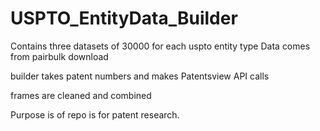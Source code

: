 # USPTO_EntityData_Builder

Contains three datasets of 30000 for each uspto entity type
Data comes from pairbulk download

builder takes patent numbers and makes Patentsview API calls

frames are cleaned and combined

Purpose is of repo is for patent research.

